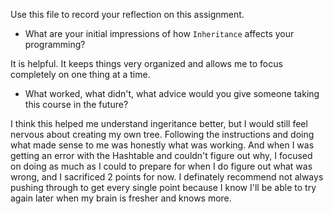 Use this file to record your reflection on this assignment.

- What are your initial impressions of how `Inheritance` affects your programming?

It is helpful. It keeps things very organized and allows me to focus completely on one thing at a time.

- What worked, what didn't, what advice would you give someone taking this course in the future?

I think this helped me understand ingeritance better, but I would still feel nervous about creating my own tree. Following the instructions and doing what made sense to me was honestly what was working. And when I was getting an error with the Hashtable and couldn't figure out why, I focused on doing as much as I could to prepare for when I do figure out what was wrong, and I sacrificed 2 points for now. I definately recommend not always pushing through to get every single point because I know I'll be able to try again later when my brain is fresher and knows more. 

